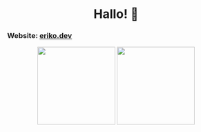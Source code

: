 <h1 align="center">Hallo! 👋</h1>

### Website: [eriko.dev](https://eriko.dev/)

<div align="center">
<img height="180em" src="https://github-readme-stats.vercel.app/api?username=ErikGXDev&show_icons=true&theme=onedark" /> <img height="180em" src="https://github-readme-stats.vercel.app/api/top-langs?username=ErikGXDev&show_icons=true&layout=compact&theme=onedark"/>
</div>
